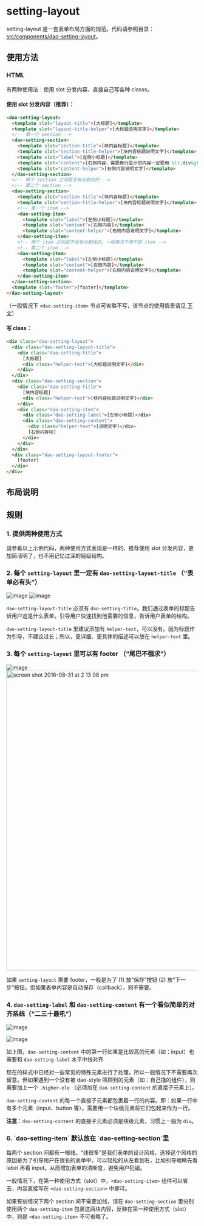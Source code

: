 # setting-layout
setting-layout 是一套表单布局方面的规范。代码请参照目录：[src/components/dao-setting-layout](../src/components/dao-setting-layout)。

## 使用方法

### HTML

有两种使用法：使用 slot 分发内容、直接自己写各种 classs。

#### 使用 slot 分发内容（推荐）：

```html
<dao-setting-layout>
  <template slot="layout-title">[大标题]</template>
  <template slot="layout-title-helper">[大标题说明文字]</template>
  <!-- 第一个 section -->
  <dao-setting-section>
    <template slot="section-title">[块内容标题]</template>
    <template slot="section-title-helper">[块内容标题说明文字]</template>
    <template slot="label">[左侧小标题]</template>
    <template slot="content">[右侧内容，需要换行显示的内容一定要用 &lt;div&gt; 包起来]</template>
    <template slot="content-helper">[右侧内容说明文字]</template>
  </dao-setting-section>
  <!-- 两个 section 之间是会有分割线的 -->
  <!-- 第二个 section -->
  <dao-setting-section>
    <template slot="section-title">[块内容标题]</template>
    <template slot="section-title-helper">[块内容标题说明文字]</template>
    <!-- 第一个 item -->
    <dao-setting-item>
      <template slot="label">[左侧小标题]</template>
      <template slot="content">[右侧内容]</template>
      <template slot="content-helper">[右侧内容说明文字]</template>
    </dao-setting-item>
    <!-- 两个 item 之间是不会有分割线的，一般情况下用不到 item -->
    <!-- 第二个 item -->
    <dao-setting-item>
      <template slot="label">[左侧小标题]</template>
      <template slot="content">[右侧内容]</template>
      <template slot="content-helper">[右侧内容说明文字]</template>
    </dao-setting-item>
  </dao-setting-section>
  <template slot="footer">[footer]</template>
</dao-setting-layout>
```

（一般情况下 `<dao-setting-item>` 节点可省略不写，该节点的使用情景请见 [下文](#item)）

#### 写 class：

```HTML
<div class="dao-setting-layout">
  <div class="dao-setting-layout-title">
    <div class="dao-setting-title">
      [大标题]
      <div class="helper-text">[大标题说明文字]</div>
    </div>
  </div>
  <div class="dao-setting-section">
    <div class="dao-setting-title">
      [块内容标题]
      <div class="helper-text">[块内容标题说明文字]</div>
    </div>
    <div class="dao-setting-item">
      <div class="dao-setting-label">[左侧小标题]</div>
      <div class="dao-setting-content">
        <div class="helper-text">[说明文字]</div>
        [右侧内容块]
      </div>
    </div>
  </div>
  <div class="dao-setting-layout-footer">
    [footer]
  </div>
</div>
```

## 布局说明
## 规则

### 1. 提供两种使用方式

请参看以上示例代码，两种使用方式表现是一样的，推荐使用 slot 分发内容，更加简洁明了，也不用记忆过深的层级结构。

### 2. 每个 `setting-layout` 里一定有 `dao-setting-layout-title` （“表单必有头”）

![image](https://cloud.githubusercontent.com/assets/7001013/18115665/c778fc7a-6f73-11e6-9030-3c28e0f0da83.png)
![image](https://cloud.githubusercontent.com/assets/7001013/18115679/de3eb08a-6f73-11e6-8e06-831c43a00d06.png)

`dao-setting-layout-title` 必须有 `dao-setting-title`。我们通过表单的标题告诉用户这是什么表单。引导用户快速找到他需要的信息，告诉用户表单的结构。

`dao-setting-layout-title` 里建议添加有 `helper-text`，可以没有。因为标题作为引导，不建议过长；所以，更详细、更具体的描述可以放在 `helper-text` 里。

### 3. 每个 `setting-layout` 里可以有 footer （“尾巴不强求”）

![image](https://cloud.githubusercontent.com/assets/7001013/18118031/fc70318a-6f84-11e6-99ae-320547e89b4e.png)
<img width="787" alt="screen shot 2016-08-31 at 2 13 08 pm" src="https://cloud.githubusercontent.com/assets/7001013/18118451/82b5e698-6f87-11e6-8caf-fc5829c498c9.png">

如果 `setting-layout` 需要 footer，一般是为了 (1) 放“保存”按钮 (2) 放“下一步”按钮。但如果表单内容是自动保存（callback），则不需要。

### 4. `dao-setting-label` 和 `dao-setting-content` 有一个看似简单的对齐系统（“二三十最吼”）

![image](https://cloud.githubusercontent.com/assets/7001013/18118726/40f75ee2-6f89-11e6-9d25-9ab7e7c77810.png)

![image](https://cloud.githubusercontent.com/assets/7001013/18118845/ee2b841c-6f89-11e6-9537-344800938150.png)


如上图，`dao-setting-content` 中的第一行如果是比较高的元素（如：input）也需要和 `dao-setting-label` 水平中线对齐

现在的样式中已经对一些常见的特殊元素进行了处理，所以一般情况下不需要再次留意。但如果遇到一个没有被 dao-style 照顾到的元素（如：自己撸的组件），则需要加上一个 `.higher-ele` （必须加在 `dao-setting-content` 的直接子元素上）。

`dao-setting-content` 的每一个直接子元素都包裹着一行的内容。即：如果一行中有多个元素（input、button 等），需要用一个块级元素将它们包起来作为一行。

**注意**：`dao-setting-content` 的直接子元素必须是块级元素，习惯上一般为 `div`。

<h3 id="item">6. `dao-setting-item` 默认放在 `dao-setting-section`里</h3>

每两个 section 间都有一根线。“线很多”是我们表单的设计风格。选择这个风格的原因是为了引导用户在很长的表单中，可以轻松的从左看到右，比如引导眼睛先看 label 再看 input。从而增加表单的清晰度，避免用户犯错。

一般情况下，在第一种使用方式（slot）中，`<dao-setting-item>` 组件可以省去，内容直接写在 `<dao-setting-section>` 中即可。

如果有些情况下两个 section 间不需要加线，请在 `dao-setting-section` 里分别使用两个 `dao-setting-item` 包裹这两块内容，反映在第一种使用方式（slot）中，则是 `<dao-setting-item>` 不可省略了。